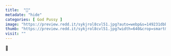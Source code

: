 ```yaml
---
title:  "🤪"
metadate: "hide"
categories: [ God Pussy ]
image: "https://preview.redd.it/sykjrol8cvl51.jpg?auto=webp&s=149231dbb68e0d09fa792505880e31b33617813a"
thumb: "https://preview.redd.it/sykjrol8cvl51.jpg?width=640&crop=smart&auto=webp&s=c10d9573abb9b7b960b952788fbbf012272f77e1"
visit: ""
---
```

🤪
